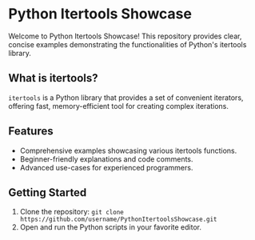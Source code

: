 # Python Itertools Showcase

Welcome to Python Itertools Showcase! This repository provides clear, concise examples demonstrating the functionalities of Python's itertools library.

## What is itertools?

`itertools` is a Python library that provides a set of convenient iterators, offering fast, memory-efficient tool for creating complex iterations.

## Features

- Comprehensive examples showcasing various itertools functions.
- Beginner-friendly explanations and code comments.
- Advanced use-cases for experienced programmers.

## Getting Started

1. Clone the repository: `git clone https://github.com/username/PythonItertoolsShowcase.git`
2. Open and run the Python scripts in your favorite editor.